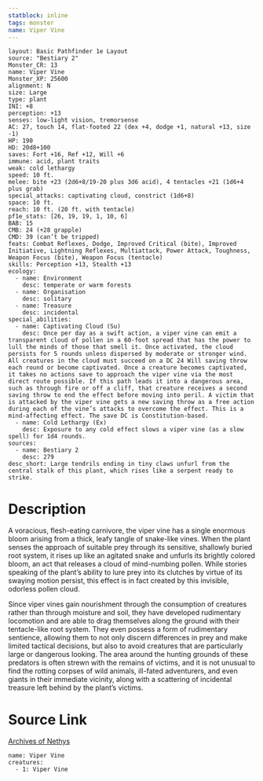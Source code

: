 ```yaml
---
statblock: inline
tags: monster
name: Viper Vine
---
```

```statblock
layout: Basic Pathfinder 1e Layout
source: "Bestiary 2"
Monster_CR: 13
name: Viper Vine
Monster_XP: 25600
alignment: N
size: Large
type: plant
INI: +8
perception: +13
senses: low-light vision, tremorsense
AC: 27, touch 14, flat-footed 22 (dex +4, dodge +1, natural +13, size -1)
HP: 190
HD: 20d8+100
saves: Fort +16, Ref +12, Will +6
immune: acid, plant traits
weak: cold lethargy
speed: 10 ft.
melee: bite +23 (2d6+8/19-20 plus 3d6 acid), 4 tentacles +21 (1d6+4 plus grab)
special_attacks: captivating cloud, constrict (1d6+8)
space: 10 ft.
reach: 10 ft. (20 ft. with tentacle)
pf1e_stats: [26, 19, 19, 1, 10, 6]
BAB: 15
CMB: 24 (+28 grapple)
CMD: 39 (can’t be tripped)
feats: Combat Reflexes, Dodge, Improved Critical (bite), Improved Initiative, Lightning Reflexes, Multiattack, Power Attack, Toughness, Weapon Focus (bite), Weapon Focus (tentacle)
skills: Perception +13, Stealth +13
ecology:
  - name: Environment
    desc: temperate or warm forests
  - name: Organisation
    desc: solitary
  - name: Treasure
    desc: incidental
special_abilities:
  - name: Captivating Cloud (Su)
    desc: Once per day as a swift action, a viper vine can emit a transparent cloud of pollen in a 60-foot spread that has the power to lull the minds of those that smell it. Once activated, the cloud persists for 5 rounds unless dispersed by moderate or stronger wind. All creatures in the cloud must succeed on a DC 24 Will saving throw each round or become captivated. Once a creature becomes captivated, it takes no actions save to approach the viper vine via the most direct route possible. If this path leads it into a dangerous area, such as through fire or off a cliff, that creature receives a second saving throw to end the effect before moving into peril. A victim that is attacked by the viper vine gets a new saving throw as a free action during each of the vine’s attacks to overcome the effect. This is a mind-affecting effect. The save DC is Constitution-based.
  - name: Cold Lethargy (Ex)
    desc: Exposure to any cold effect slows a viper vine (as a slow spell) for 1d4 rounds.
sources:
  - name: Bestiary 2
    desc: 279
desc_short: Large tendrils ending in tiny claws unfurl from the central stalk of this plant, which rises like a serpent ready to strike.
```
# Description
A voracious, flesh-eating carnivore, the viper vine has a single enormous bloom arising from a thick, leafy tangle of snake-like vines. When the plant senses the approach of suitable prey through its sensitive, shallowly buried root system, it rises up like an agitated snake and unfurls its brightly colored bloom, an act that releases a cloud of mind-numbing pollen. While stories speaking of the plant’s ability to lure prey into its clutches by virtue of its swaying motion persist, this effect is in fact created by this invisible, odorless pollen cloud.

Since viper vines gain nourishment through the consumption of creatures rather than through moisture and soil, they have developed rudimentary locomotion and are able to drag themselves along the ground with their tentacle-like root system. They even possess a form of rudimentary sentience, allowing them to not only discern differences in prey and make limited tactical decisions, but also to avoid creatures that are particularly large or dangerous looking. The area around the hunting grounds of these predators is often strewn with the remains of victims, and it is not unusual to find the rotting corpses of wild animals, ill-fated adventurers, and even giants in their immediate vicinity, along with a scattering of incidental treasure left behind by the plant’s victims.
# Source Link
[Archives of Nethys](https://aonprd.com/MonsterDisplay.aspx?ItemName=Viper%20Vine)
```encounter-table
name: Viper Vine
creatures:
  - 1: Viper Vine
```
